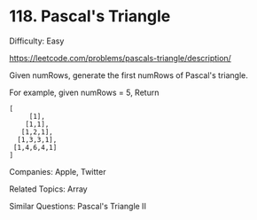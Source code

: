 # 118. Pascal's Triangle

Difficulty: Easy

https://leetcode.com/problems/pascals-triangle/description/

Given numRows, generate the first numRows of Pascal's triangle.

For example, given numRows = 5,
Return
```
[
     [1],
    [1,1],
   [1,2,1],
  [1,3,3,1],
 [1,4,6,4,1]
]
```

Companies: Apple, Twitter

Related Topics: Array

Similar Questions: Pascal's Triangle II

